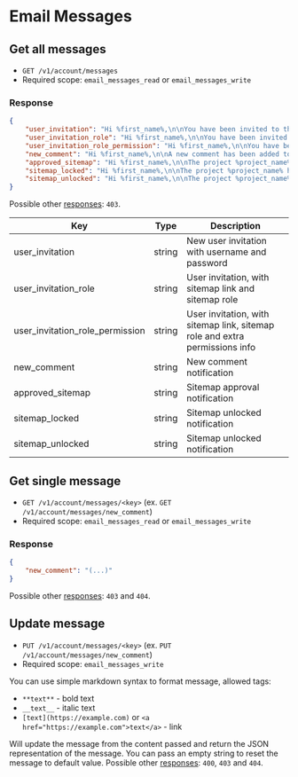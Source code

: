 # Email Messages

## Get all messages

* `GET /v1/account/messages`
* Required scope: `email_messages_read` or `email_messages_write`

### Response
``` json
{
    "user_invitation": "Hi %first_name%,\n\nYou have been invited to the %company_name%'s Slickplan account. Please [click here](%url%) to accept the invitation and set up your password.\n\nYour Username\/Email: %email%\n\nThanks, %sender_name%",
    "user_invitation_role": "Hi %first_name%,\n\nYou have been invited to edit the project %project_name%. Please [login here](%url%).\n\nThanks, %sender_name%",
    "user_invitation_role_permission": "Hi %first_name%,\n\nYou have been invited to edit the project %project_name%. You have also been given %permissions% permissions. Please [login here](%url%).\n\nThanks, %sender_name%",
    "new_comment": "Hi %first_name%,\n\nA new comment has been added to project %project_name% by %author_name%:\n\n__%comment%__\n\n[View this project](%url%)",
    "approved_sitemap": "Hi %first_name%,\n\nThe project %project_name% has been approved by %user%. Please [login here](%url%).\n\nThanks, %sender_name%",
    "sitemap_locked": "Hi %first_name%,\n\nThe project %project_name% has been locked by %user%. Please [login here](%url%).\n\nThanks, %sender_name%",
    "sitemap_unlocked": "Hi %first_name%,\n\nThe project %project_name% has been unlocked by %user%. Please [login here](%url%).\n\nThanks, %sender_name%"
}
```

Possible other [responses](./../../sections/responses.md): `403`.

Key | Type | Description
--- | --- | ---
user_invitation | string | New user invitation with username and password
user_invitation_role | string | User invitation, with sitemap link and sitemap role
user_invitation_role_permission | string | User invitation, with sitemap link, sitemap role and extra permissions info
new_comment | string | New comment notification
approved_sitemap | string | Sitemap approval notification
sitemap_locked | string | Sitemap unlocked notification
sitemap_unlocked | string | Sitemap unlocked notification

## Get single message

* `GET /v1/account/messages/<key>` (ex. `GET /v1/account/messages/new_comment`)
* Required scope: `email_messages_read` or `email_messages_write`

### Response
``` json
{
    "new_comment": "(...)"
}
```

Possible other [responses](./../../sections/responses.md): `403` and `404`.

## Update message

* `PUT /v1/account/messages/<key>` (ex. `PUT /v1/account/messages/new_comment`)
* Required scope: `email_messages_write`

You can use simple markdown syntax to format message, allowed tags:
* `**text**` - bold text
* `__text__` - italic text
* `[text](https://example.com)` or `<a href="https://example.com">text</a>` - link

Will update the message from the content passed and return the JSON representation of the message. You can pass an empty string to reset the message to default value. Possible other [responses](./../../sections/responses.md): `400`, `403` and `404`.